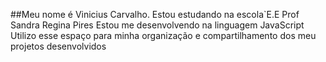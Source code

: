 ##Meu nome é Vinicius Carvalho.
Estou estudando na escola`E.E Prof Sandra Regina Pires 
Estou me desenvolvendo na linguagem JavaScript
Utilizo esse espaço para minha organização e compartilhamento dos meu projetos desenvolvidos
<!--
**Viniciuscarva/Viniciuscarva** is a ✨ _special_ ✨ repository because its `README.md` (this file) appears on your GitHub profile.




